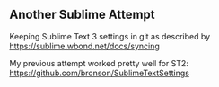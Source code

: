 ## Another Sublime Attempt

Keeping Sublime Text 3 settings in git as described by
https://sublime.wbond.net/docs/syncing

My previous attempt worked pretty well for ST2:
https://github.com/bronson/SublimeTextSettings
